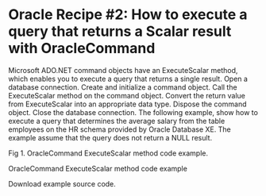 # Oracle Recipe #2: How to execute a query that returns a Scalar result with OracleCommand

Microsoft ADO.NET command objects have an ExecuteScalar method, which enables you to execute a query that returns a single result.
Open a database connection.
Create and initialize a command object.
Call the ExecuteScalar method on the command object.
Convert the return value from ExecuteScalar into an appropriate data type.
Dispose the command object.
Close the database connection.
The following example, show how to execute a query that determines the average salary from the table employees on the HR schema provided by Oracle Database XE. The example assume that the query does not return a NULL result.

Fig 1. OracleCommand ExecuteScalar method code example.

OracleCommand ExecuteScalar method code example

Download example source code.
